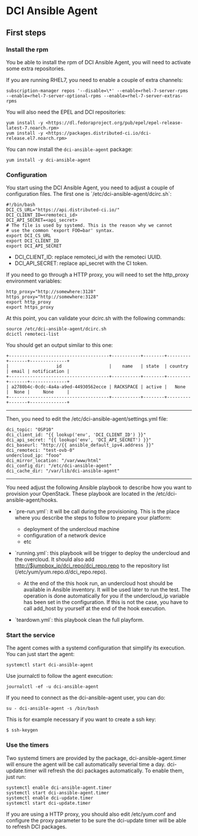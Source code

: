 # DCI Ansible Agent

## First steps

### Install the rpm

You be able to install the rpm of DCI Ansible Agent, you will need to activate some extra repositories.

If you are running RHEL7, you need to enable a couple of extra channels:

    subscription-manager repos '--disable=\*' --enable=rhel-7-server-rpms --enable=rhel-7-server-optional-rpms --enable=rhel-7-server-extras-rpms

You will also need the EPEL and DCI repositories:

    yum install -y <https://dl.fedoraproject.org/pub/epel/epel-release-latest-7.noarch.rpm> 
    yum install -y <https://packages.distributed-ci.io/dci-release.el7.noarch.rpm>

You can now install the `dci-ansible-agent` package:

    yum install -y dci-ansible-agent

### Configuration

You start using the DCI Ansible Agent, you need to adjust a couple of configuration files. The first one is \`/etc/dci-ansible-agent/dcirc.sh\`:

    #!/bin/bash
    DCI_CS_URL="https://api.distributed-ci.io/"
    DCI_CLIENT_ID=<remoteci_id>
    DCI_API_SECRET=<api_secret>
    # The file is used by systemd. This is the reason why we cannot
    # use the common 'export FOO=bar' syntax.
    export DCI_CS_URL
    export DCI_CLIENT_ID
    export DCI_API_SECRET

 * DCI\_CLIENT\_ID: replace remoteci\_id with the remoteci UUID.
 * DCI\_API\_SECRET: replace api\_secret with the CI token.

If you need to go through a HTTP proxy, you will need to set the http\_proxy environment variables:

    http_proxy="http://somewhere:3128"
    https_proxy="http://somewhere:3128"
    export http_proxy
    export https_proxy

At this point, you can validate your dcirc.sh with the following commands:

    source /etc/dci-ansible-agent/dcirc.sh
    dcictl remoteci-list

You should get an output similar to this one:

    +--------------------------------------+-----------+--------+---------+-------+--------------+
    |                  id                  |    name   | state  | country | email | notification |
    +--------------------------------------+-----------+--------+---------+-------+--------------+
    | a2780b4c-0cdc-4a4a-a9ed-44930562ecce | RACKSPACE | active |   None  |  None |     None     |
    +--------------------------------------+-----------+--------+---------+-------+--------------+

------------------------------------------------------------------------

Then, you need to edit the /etc/dci-ansible-agent/settings.yml file:

    dci_topic: "OSP10"
    dci_client_id: "{{ lookup('env', 'DCI_CLIENT_ID') }}"
    dci_api_secret: "{{ lookup('env', 'DCI_API_SECRET') }}"
    dci_baseurl: "http://{{ ansible_default_ipv4.address }}"
    dci_remoteci: "test-ovb-0"
    undercloud_ip: "fooo"
    dci_mirror_location: "/var/www/html"
    dci_config_dir: "/etc/dci-ansible-agent"
    dci_cache_dir: "/var/lib/dci-ansible-agent"

------------------------------------------------------------------------

You need adjust the following Ansible playbook to describe how you want to provision your OpenStack. These playbook are located in the /etc/dci-ansible-agent/hooks.

 * \`pre-run.yml\`: it will be call during the provisioning. This is the place where you describe the steps to follow to prepare your platform:

   * deployment of the undercloud machine
   * configuration of a network device
   * etc

 * \`running.yml\`: this playbook will be trigger to deploy the undercloud and the overcloud. It should also add <http://$jumpbox_ip/dci_repo/dci_repo.repo> to the repository list (/etc/yum/yum.repo.d/dci\_repo.repo).

   * At the end of the this hook run, an undercloud host should be available in Ansible inventory. It will be used later to run the test. The operation is done automatically for you if the undercloud\_ip variable has been set in the configuration. If this is not the case, you have to call add\_host by yourself at the end of the hook execution.

 * \`teardown.yml\`: this playbook clean the full playform.

### Start the service

The agent comes with a systemd configuration that simplify its execution. You can just start the agent:

    systemctl start dci-ansible-agent

Use journalctl to follow the agent execution:

    journalctl -ef -u dci-ansible-agent

If you need to connect as the dci-ansible-agent user, you can do:

    su - dci-ansible-agent -s /bin/bash

This is for example necessary if you want to create a ssh key:

    $ ssh-keygen

### Use the timers

Two systemd timers are provided by the package, dci-ansible-agent.timer will ensure the agent will be call automatically severial time a day. dci-update.timer will refresh the dci packages automatically. To enable them, just run:

    systemctl enable dci-ansible-agent.timer
    systemctl start dci-ansible-agent.timer
    systemctl enable dci-update.timer
    systemctl start dci-update.timer

If you are using a HTTP proxy, you should also edit /etc/yum.conf and configure the proxy parameter to be sure the dci-update timer will be able to refresh DCI packages.
